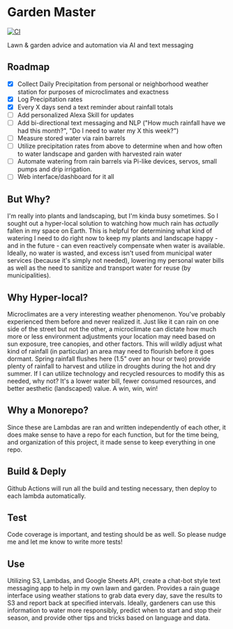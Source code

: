 # Garden Master
[![CI](https://github.com/shawnstrickland/Garden-Master/actions/workflows/main.yml/badge.svg)](https://github.com/shawnstrickland/Garden-Master/actions/workflows/main.yml)

Lawn & garden advice and automation via AI and text messaging

## Roadmap
 - [x] Collect Daily Precipitation from personal or neighborhood weather station for purposes of microclimates and exactness
 - [x] Log Precipitation rates
 - [x] Every X days send a text reminder about rainfall totals
 - [ ] Add personalized Alexa Skill for updates
 - [ ] Add bi-directional text messaging and NLP ("How much rainfall have we had this month?", "Do I need to water my X this week?")
 - [ ] Measure stored water via rain barrels
 - [ ] Utilize precipitation rates from above to determine when and how often to water landscape and garden with harvested rain water
 - [ ] Automate watering from rain barrels via Pi-like devices, servos, small pumps and drip irrigation.
 - [ ] Web interface/dashboard for it all

## But Why?
I'm really into plants and landscaping, but I'm kinda busy sometimes. So I sought out a hyper-local solution to watching how much rain has *actually* fallen in my space on Earth. This is helpful for determining what kind of watering I need to do right now to keep my plants and landscape happy - and in the future - can even reactively compensate when water is available. Ideally, no water is wasted, and excess isn't used from municipal water services (because it's simply not needed), lowering my personal water bills as well as the need to sanitize and transport water for reuse (by municipalities).

## Why Hyper-local?
Microclimates are a very interesting weather phenomenon. You've probably experienced them before and never realized it. Just like it can rain on one side of the street but not the other, a microclimate can dictate how much more or less environment adjustments your location may need based on sun exposure, tree canopies, and other factors. This will wildly adjust what kind of rainfall (in particular) an area may need to flourish before it goes dormant. Spring rainfall flushes here (1.5" over an hour or two) provide plenty of rainfall to harvest and utilize in droughts during the hot and dry summer. If I can utilize technology and recycled resources to modify this as needed, why not? It's a lower water bill, fewer consumed resources, and better aesthetic (landscaped) value. A win, win, win!

## Why a Monorepo?
Since these are Lambdas are ran and written independently of each other, it does make sense to have a repo for each function, but for the time being, and organization of this project, it made sense to keep everything in one repo.

## Build & Deply
Github Actions will run all the build and testing necessary, then deploy to each lambda automatically.

## Test
Code coverage is important, and testing should be as well. So please nudge me and let me know to write more tests!

## Use
Utilizing S3, Lambdas, and Google Sheets API, create a chat-bot style text messaging app to help in my own lawn and garden.
Provides a rain guage interface using weather stations to grab data every day, save the results to S3 and report back at specified intervals. Ideally, gardeners can use this information to water more responsibly, predict when to start and stop their season, and provide other tips and tricks based on language and data.
